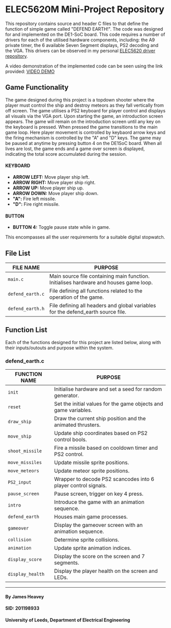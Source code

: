 # ELEC5620M Mini-Project Repository

This repository contains source and header C files to that define the function of simple game called "DEFEND EARTH!". The code was designed for and implemented on the DE1-SoC board. This code requires a number of drivers for each of the utilised hardware components, including: the A9 private timer, the 6 available Seven Segment displays, PS2 decoding and the VGA. This drivers can be observed in my personal [ELEC5620 driver repository](https://github.com/leeds-embedded-systems/ELEC5620M-Student-jamesheavey). 

A video demonstration of the implemented code can be seen using the link provided: [VIDEO DEMO](https://github.com/leeds-embedded-systems/ELEC5620M-MiniProject-jamesheavey/blob/4db6bb1a9969801632d071d7b26c3d22e281bcb4/Defend_Earth_Demo.mp4)

## Game Functionality
The game designed during this project is a topdown shooter where the player must control the ship and destroy meteors as they fall vertically from off screen. The game utilises a PS2 keyboard for player control and displays all visuals via the VGA port. Upon starting the game, an introduction screen appears. The game will remain on the introduction screen until any key on the keyboard is pressed. When pressed the game transitions to the main game loop. Here player movement is controlled by keybaord arrow keys and the firing mechanism is controlled by the "A" and "D" keys. The game may be paused at anytime by pressing button 4 on the DE1SoC board. When all lives are lost, the game ends and a game over screen is displayed, indicating the total score accumulated during the session.

#### KEYBOARD

* **ARROW LEFT:** Move player ship left. 
* **ARROW RIGHT:** Move player ship right. 
* **ARROW UP:** Move player ship up. 
* **ARROW DOWN:** Move player ship down. 
* **"A":** Fire left missile. 
* **"D":** Fire right missile. 

#### BUTTON

* **BUTTON 4:** Toggle pause state while in game. 

This encompasses all the user requirements for a suitable digital stopwatch.

## File List

| FILE NAME | PURPOSE |
| --- | --- |
| `main.c` | Main source file containing main function. Initialises hardware and houses game loop. |
| `defend_earth.c` | File defining all functions related to the operation of the game. |
| `defend_earth.h` | File defining all headers and global variables for the defend_earth source file. |

## Function List
Each of the functions designed for this project are listed below, along with their inputs/outouts and purpose within the system.

### defend_earth.c
| FUNCTION NAME | PURPOSE |
| --- | --- |
| `init` |  Initialise hardware and set a seed for random generator. |
| `reset` | Set the initial values for the game objects and game variables. |
| `draw_ship` | Draw the current ship position and the animated thrusters. |
| `move_ship` | Update ship coordinates based on PS2 control bools. |
| `shoot_missile` | Fire a missile based on cooldown timer and PS2 control. |
| `move_missiles` | Update missile sprite positions. |
| `move_meteors` | Update meteor sprite positions. |
| `PS2_input` | Wrapper to decode PS2 scancodes into 6 player control signals. |
| `pause_screen` | Pause screen, trigger on key 4 press. |
| `intro` | Introduce the game with an animation sequence. |
| `defend_earth` | Houses main game processes. |
| `gameover` | Display the gameover screen with an animation sequence. |
| `collision` | Determine sprite collisions. |
| `animation` | Update sprite animation indices. |
| `display_score` | Display the score on the screen and 7 segments. |
| `display_health` | Display the player health on the screen and LEDs. |

---

#### By James Heavey

#### SID: 201198933

#### University of Leeds, Department of Electrical Engineering

